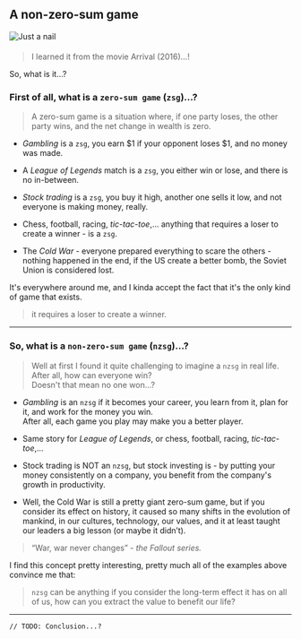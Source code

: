 <!--
cover_image: /api/v1/files/preview/FTb%20QL/2022_18_08/000066.JPG
title: A non-zero-sum game
dob:
author: @HBP
tags: arrival-2016, hhp
-->

## A non-zero-sum game

<img src="https://alpha-sneu.xyz/api/v1/files/preview/FTb%20QL/2022_18_08/000066.JPG" alt="Just a nail" style="max-height: 251px;display: block;margin: auto;margin-bottom: 1.2rem;" />

> I learned it from the movie Arrival (2016)...!
> 

So, what is it...?

### First of all, what is a `zero-sum game` (`zsg`)...?

> A zero-sum game is a situation where, if one party loses, the other party wins, and the net change in wealth is zero.
> 
- *Gambling* is a `zsg`, you earn $1 if your opponent loses $1, and no money was made.

- A *League of Legends* match is a `zsg`, you either win or lose, and there is no in-between.

- *Stock trading* is a `zsg`, you buy it high, another one sells it low, and not everyone is making money, really.

- Chess, football, racing, *tic-tac-toe*,... anything that requires a loser to create a winner - is a `zsg`.

- The *Cold War* - everyone prepared everything to scare the others - nothing happened in the end, if the US create a better bomb, the Soviet Union is considered lost.

It's everywhere around me, and I kinda accept the fact that it's the only kind of game that exists.

> it requires a loser to create a winner.
> 

---

### So, what is a `non-zero-sum game` (`nzsg`)...?

> Well at first I found it quite challenging to imagine a `nzsg` in real life.  
> After all, how can everyone win?  
> Doesn't that mean no one won...?

- *Gambling* is an `nzsg` if it becomes your career, you learn from it, plan for it, and work for the money you win.  
After all, each game you play may make you a better player.

- Same story for *League of Legends*, or chess, football, racing, *tic-tac-toe*,...

- Stock trading is NOT an `nzsg`, but stock investing is - by putting your money consistently on a company, you benefit from the company's growth in productivity.

- Well, the Cold War is still a pretty giant zero-sum game, but if you consider its effect on history, it caused so many shifts in the evolution of mankind, in our cultures, technology, our values, and it at least taught our leaders a big lesson (or maybe it didn’t).

> “War, war never changes” - *the Fallout series.*

I find this concept pretty interesting, pretty much all of the examples above convince me that:

> `nzsg` can be anything if you consider the long-term effect it has on all of us, how can you extract the value to benefit our life?

---

`// TODO: Conclusion...?`
